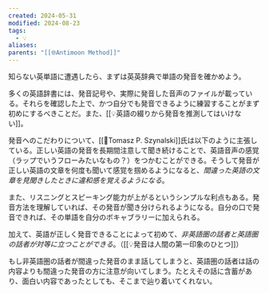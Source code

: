 ```yaml
---
created: 2024-05-31
modified: 2024-08-23
tags:
  - 💡
aliases: 
parents: "[[🌐Antimoon Method]]"
---
```

知らない英単語に遭遇したら、まずは英英辞典で単語の発音を確かめよう。

多くの英語辞書には、発音記号や、実際に発音した音声のファイルが載っている。それらを確認した上で、かつ自分でも発音できるように練習することがまず初めにするべきことだ。また、[[💡英語の綴りから発音を推測してはいけない]]。

発音へのこだわりについて、[[👤Tomasz P. Szynalski]]氏は以下のように主張している。正しい英語の発音を長期間注意して聞き続けることで、英語音声の感覚（ラップでいうフローみたいなもの？）をつかむことができる。そうして発音が正しい英語の文章を何度も聞いて感覚を掴めるようになると、*間違った英語の文章を見聞きしたときに違和感を覚えるようになる*。

また、リスニングとスピーキング能力が上がるというシンプルな利点もある。発音方法を理解していれば、その発音が聞き分けられるようになる。自分の口で発音できれば、その単語を自分のボキャブラリーに加えられる。

加えて、英語が正しく発音できることによって初めて、*非英語圏の話者と英語圏の話者が対等に立つことができる*。（[[💡発音は人間の第一印象のひとつ]]）  

もし非英語圏の話者が間違った発音のまま話してしまうと、英語圏の話者は話の内容よりも間違った発音の方に注意が向いてしまう。たとえその話に含蓄があり、面白い内容であったとしても、そこまで辿り着いてくれない。